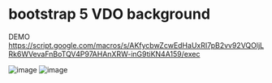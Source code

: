 # bootstrap 5 VDO background
DEMO https://script.google.com/macros/s/AKfycbwZcwEdHaUxRI7pB2vv92VQOljLRk6WVevaFnBoTQV4P97AHAnXRW-inG9tiKN4A159/exec

![image](https://user-images.githubusercontent.com/30399464/149621586-73578bd4-0fc3-4423-826c-e0bfc428701a.png)
![image](https://user-images.githubusercontent.com/30399464/149621605-99d59128-18a3-4f87-974a-a82416854550.png)
